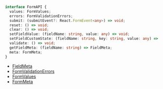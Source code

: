 ```typescript
interface FormAPI {
  values: FormValues;
  errors: FormValidationErrors;
  submit: (submitEvent?: React.FormEvent<any>) => void;
  reset: () => void;
  clear: () => void;
  setFieldValue: (fieldName: string, value: any) => void;
  setFieldCustomState: (fieldName: string, key: string, value: any) => void;
  validate: () => void;
  getFieldMeta: (fieldName: string) => FieldMeta;
  meta: FormMeta;
}
```

- [FieldMeta](/types/FieldMeta)
- [FormValidationErrors](/types/FormValidationErrors)
- [FormValues](/types/FormValues)
- [FormMeta](/types/FormMeta)
